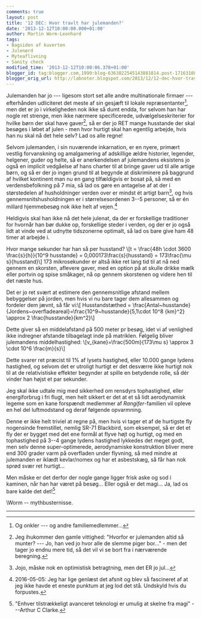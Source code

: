 ```yaml
---
comments: true
layout: post
title: '12 DEC: Hvor travlt har julemanden?'
date: '2013-12-12T10:00:00.000+01:00'
author: Martin Worm-Leonhard
tags:
- Bagsiden af kuverten
- Julenørd
- Myteaflivning
- Sanity check
modified_time: '2013-12-12T10:00:06.378+01:00'
blogger_id: tag:blogger.com,1999:blog-6363822545143881814.post-171631086325582046
blogger_orig_url: http://labnoter.blogspot.com/2013/12/12-dec-hvor-travlt-har-julemanden.html
---
```


Julemanden har jo --- ligesom stort set alle andre multinationale firmaer
--- efterhånden udliciteret det meste af sin gesjæft til lokale
repræsentanter[^1], men det er jo i virkeligheden nok ikke så dumt
endda, for selvom han har nogle ret strenge, men ikke nærmere
specificerede, udvælgelseskriterier for hvilke børn der skal have
gaver[^2], så er der jo RET mange husstande der skal besøges i løbet af
julen - men hvor hurtigt skal han egentlig arbejde, hvis han nu skal nå
det hele selv? Lad os alle regne!

Selvom julemanden, i sin nuværende inkarnation, er en nyere, primært
vestlig forvanskning og amalgamering af adskillige ældre historier,
legender, helgener, guder og helte, så er anerkendelsen af julemandens
eksistens jo også en implicit vedgåelse af hans charter til at bringe
gaver ud til alle artige børn, og så er der jo ingen grund til at
begynde at diskriminere på baggrund af hvilket kontinent man nu en gang
tilfældigvis er bosat på, så med en verdensbefolkning på 7 mia, så lad
os gøre en antagelse af at der i størstedelen af husholdninger verden
over er mindst ét artigt barn[^3], og hvis gennemsnitshusholdningen er
i størrelsesordenen 3--5 personer, så er én millard hjemmebesøg nok ikke
helt af vejen.[^LANG] 

Heldigvis skal han ikke nå det hele julenat, da der er
forskellige traditioner for hvornår han bør dukke op, forskellige steder
i verden, og der er jo også lidt at vinde ved at udnytte tidszonerne
optimalt, så lad os bare give ham 48 timer at arbejde i. 

Hvor mange
sekunder har han så per husstand? \\[t = \frac{48h \cdot 3600 \frac{s}{h}}{10^9 husstande} = 0,000173\frac{s}{husstand} = 173\frac{\mu s}{husstand}\\]
173 mikrosekunder er altså ikke ret lang tid til at nå ned gennem en
skorsten, aflevere gaver, med en option på at skulle drikke mælk eller
portvin og spise småkager, nå op gennem skorstenen og videre hen til det
næste hus.

Det er jo ret svært at estimere den gennemsnitlige afstand mellem
bebyggelser på jorden, men hvis vi nu bare tager dem allesammen og
fordeler dem jævnt, så får vi:\\[ Husstandstæthed = \frac{Antal~husstande}{Jordens~overfladeareal}=\frac{10^9~husstande}{5,1\cdot 10^8 {km}^2} 
\approx 2 \frac{husstande}{km^2}\\]

Dette giver så en middelafstand på 500 meter pr besøg, idet vi af
venlighed ikke indregner afstande tilbagelagt inde på matriklen.
Følgelig bliver julemandens middelhastighed:
\\[v_{kane}=\frac{500m}{173\mu s} \approx 3 \cdot 10^6 \frac{m}{s}\\]

Dette svarer ret præcist til 1% af lysets hastighed, eller 10.000 gange
lydens hastighed, og selvom det er utroligt hurtigt er det desværre ikke
hurtigt nok til at de relativistiske effekter begynder at spille en
betydende rolle, så dér vinder han højst et par sekunder.

Jeg skal ikke udtale mig med sikkerhed om rensdyrs tophastighed, eller
energiforbrug i fri flugt, men helt sikkert er det at et så lidt
aerodynamisk legeme som en kane forspændt medlemmer af
*Rangifer*-familien vil opleve en hel del luftmodstand og deraf følgende
opvarmning.

Denne er ikke helt triviel at regne på, men hvis vi tager et af de
hurtigste fly nogensinde fremstillet, nemlig SR-71 Blackbird, som
eksempel, så er det et fly der er bygget med det ene formål at flyve
højt og hurtigt, og med en tophastighed på 3--4 gange lydens hastighed
lykkedes det meget godt, men selv denne super-optimerede, aerodynamiske
konstruktion bliver mere end 300 grader varm på overfladen under
flyvning, så med mindre at julemanden er iklædt kevlar/nomex og har et
asbestskæg, så får han nok sprød svær ret hurtigt... 

Men måske er det
derfor der nogle gange ligger frisk aske og sod i kaminen, når han har
været på besøg... Eller også er det magi... Ja, lad os bare kalde det
det![^4]

\\Worm -- mythbusternisse.

------------------------------------------------------------------------

[^1]: Og onkler --- og andre familiemedlemmer...

[^2]: Jeg ihukommer den gamle vittighed: "Hvorfor er julemanden altid
    så munter? --- Jo, han ved jo hvor alle de slemme piger bor..." - men det
    tager jo endnu mere tid, så det vil vi se bort fra i nærværende
    beregning.

[^3]: Jojo, måske nok en optimistisk betragtning, men det ER jo jul...

[^4]: "Enhver tilstrækkeligt avanceret teknologi er umulig at skelne
    fra magi" ---Arthur C Clarke.

[^LANG]: 2016-05-05: Jeg har lige genlæst det afsnit og blev så fascineret af at jeg ikke havde et eneste punktum at jeg lod det stå. Undskyld hvis du forpustes.
